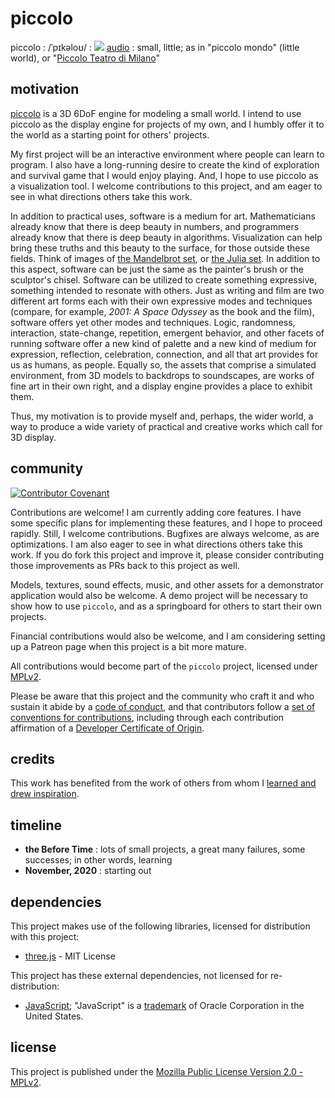 # piccolo
piccolo : /ˈpɪkəloʊ/ : ![](https://upload.wikimedia.org/wikipedia/commons/thumb/2/21/Speaker_Icon.svg/16px-Speaker_Icon.svg.png) [audio](https://www.vocabolaudio.com/it/piccolo) : small, little; as in "piccolo mondo" (little world), or "[Piccolo Teatro di Milano](https://en.wikipedia.org/wiki/Piccolo_Teatro_(Milan))"

## motivation
[piccolo](https://github.com/landru27/piccolo) is a 3D 6DoF engine for modeling a small world.  I intend to use piccolo as the display engine for projects of my own, and I humbly offer it to the world as a starting point for others' projects.

My first project will be an interactive environment where people can learn to program.  I also have a long-running desire to create the kind of exploration and survival game that I would enjoy playing.  And, I hope to use piccolo as a visualization tool.  I welcome contributions to this project, and am eager to see in what directions others take this work.

In addition to practical uses, software is a medium for art.  Mathematicians already know that there is deep beauty in numbers, and programmers already know that there is deep beauty in algorithms.  Visualization can help bring these truths and this beauty to the surface, for those outside these fields.  Think of images of [the Mandelbrot set](https://en.wikipedia.org/wiki/Mandelbrot_set), or [the Julia set](https://en.wikipedia.org/wiki/Julia_set).  In addition to this aspect, software can be just the same as the painter's brush or the sculptor's chisel.  Software can be utilized to create something expressive, something intended to resonate with others.  Just as writing and film are two different art forms each with their own expressive modes and techniques (compare, for example, _2001: A Space Odyssey_ as the book and the film), software offers yet other modes and techniques.  Logic, randomness, interaction, state-change, repetition, emergent behavior, and other facets of running software offer a new kind of palette and a new kind of medium for expression, reflection, celebration, connection, and all that art provides for us as humans, as people.  Equally so, the assets that comprise a simulated environment, from 3D models to backdrops to soundscapes, are works of fine art in their own right, and a display engine provides a place to exhibit them.

Thus, my motivation is to provide myself and, perhaps, the wider world, a way to produce a wide variety of practical and creative works which call for 3D display.

## community
[![Contributor Covenant](https://img.shields.io/badge/Contributor%20Covenant-v2.0%20adopted-ff69b4.svg)](CODE_OF_CONDUCT.md)

Contributions are welcome!  I am currently adding core features.  I have some specific plans for implementing these features, and I hope to proceed rapidly.  Still, I welcome contributions.  Bugfixes are always welcome, as are optimizations.  I am also eager to see in what directions others take this work.  If you do fork this project and improve it, please consider contributing those improvements as PRs back to this project as well.

Models, textures, sound effects, music, and other assets for a demonstrator application would also be welcome.  A demo project will be necessary to show how to use `piccolo`, and as a springboard for others to start their own projects.

Financial contributions would also be welcome, and I am considering setting up a Patreon page when this project is a bit more mature.

All contributions would become part of the `piccolo` project, licensed under [MPLv2](../main/LICENSE).

Please be aware that this project and the community who craft it and who sustain it abide by a [code of conduct](../main/CODE_OF_CONDUCT.md), and that contributors follow a [set of conventions for contributions](../main/CONTRIBUTING.md), including through each contribution affirmation of a [Developer Certificate of Origin](../main/DCO.md).

## credits
This work has benefited from the work of others from whom I [learned and drew inspiration](../main/CREDITS.md).

## timeline
* **the Before Time** : lots of small projects, a great many failures, some successes; in other words, learning
* **November, 2020** : starting out

## dependencies
This project makes use of the following libraries, licensed for distribution with this project:

* [three.js](https://threejs.org/) - MIT License

This project has these external dependencies, not licensed for re-distribution:

* [JavaScript](https://en.wikipedia.org/wiki/JavaScript); "JavaScript" is a [trademark](http://tarr.uspto.gov/servlet/tarr?regser=serial&entry=75026640) of Oracle Corporation in the United States.

## license
This project is published under the [Mozilla Public License Version 2.0 - MPLv2](../main/LICENSE).
